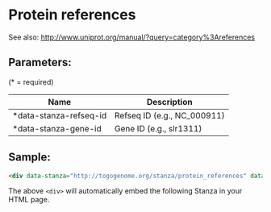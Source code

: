Protein references
==================

See also: http://www.uniprot.org/manual/?query=category%3Areferences

## Parameters:

(* = required)

| Name                   | Description                 |
|------------------------|-----------------------------|
| *data-stanza-refseq-id | Refseq ID (e.g., NC_000911) |
| *data-stanza-gene-id   | Gene ID (e.g., slr1311)     |

## Sample:

```html
<div data-stanza="http://togogenome.org/stanza/protein_references" data-stanza-refseq-id="NC_000911" data-stanza-gene-id="slr1311"></div>
```

The above `<div>` will automatically embed the following Stanza in your HTML page.

<div data-stanza="/stanza/protein_references" data-stanza-refseq-id="NC_000911" data-stanza-gene-id="slr1311"></div>
